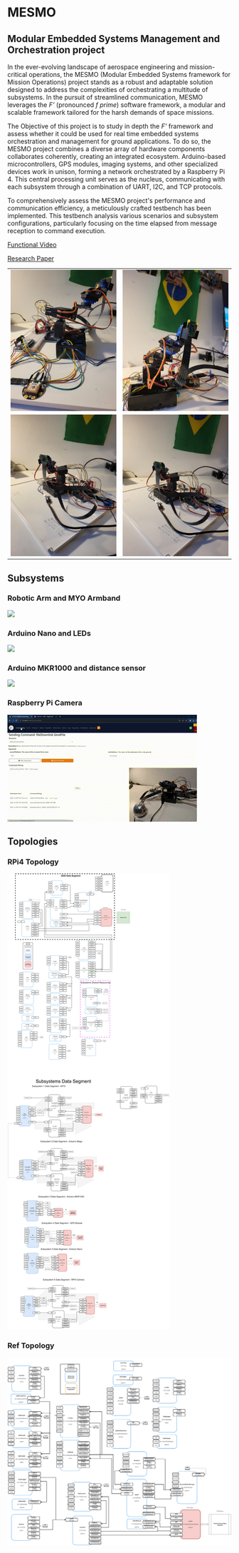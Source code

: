 # MESMO 
## Modular Embedded Systems Management and Orchestration project




In the ever-evolving landscape of aerospace engineering and mission-critical operations, the MESMO (Modular Embedded Systems framework for Mission Operations) project stands as a robust and adaptable solution designed to address the complexities of orchestrating a multitude of subsystems. In the pursuit of streamlined communication, MESMO leverages the *F’* (pronounced *f prime*) software framework, a modular and scalable framework tailored for the harsh demands of space missions.

The Objective of this project is to study in depth the *F'* framework and assess whether it could be used for real time embedded systems orchestration and management for ground applications. To do so, the MESMO project combines a diverse array of hardware components collaborates coherently, creating an integrated ecosystem. Arduino-based microcontrollers, GPS modules, imaging systems, and other specialized devices work in unison, forming a network orchestrated by a Raspberry Pi 4. This central processing unit serves as the nucleus, communicating with each subsystem through a combination of UART, I2C, and TCP protocols.

To comprehensively assess the MESMO project's performance and communication efficiency, a meticulously crafted testbench has been implemented. This testbench analysis various scenarios and subsystem configurations, particularly focusing on the time elapsed from message reception to command execution. 

[Functional Video](https://www.youtube.com/watch?v=4ISu5jYeB7Q&ab_channel=JoaquimSilveira)

[Research Paper](https://drive.google.com/file/d/1KU-fd9dzQs_Eaz5O2uu-f7RJc5SqWHSU/view?usp=drive_link)


<table>
  <tr>
    <td align="center"><img src="imgs/1.jpg" alt="Image 1" width="500"/></td>
    <td align="center"><img src="imgs/2.jpg" alt="Image 2" width="500"/></td>
  </tr>
  <tr>
    <td align="center"><img src="imgs/5.jpg" alt="Image 3" width="500"/></td>
    <td align="center"><img src="imgs/6.jpg" alt="Image 4" width="500"/></td>
  </tr>
</table>

## Subsystems 
### Robotic Arm and MYO Armband
![](imgs/arm.gif)
### Arduino Nano and LEDs
![](imgs/nano.gif)
### Arduino MKR1000 and distance sensor
![](imgs/mkr.gif)
### Raspberry Pi Camera
![](imgs/camera.gif)

## Topologies
### RPi4 Topology
![](imgs/rpi_top.jpg)


### Ref Topology
![](imgs/topology-Ref.jpg)
